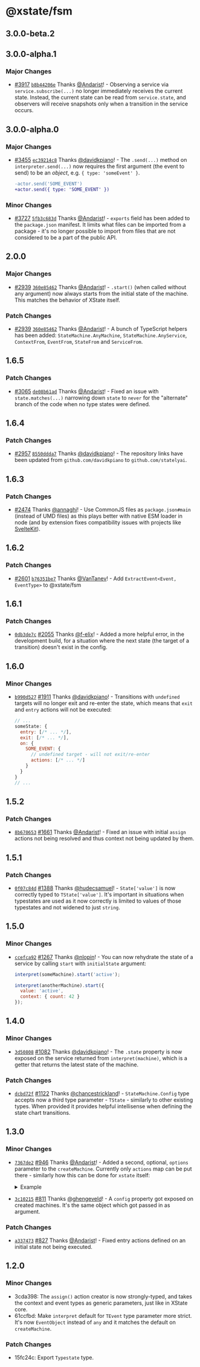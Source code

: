 # @xstate/fsm

## 3.0.0-beta.2

## 3.0.0-alpha.1

### Major Changes

- [#3917](https://github.com/statelyai/xstate/pull/3917) [`b8b44206e`](https://github.com/statelyai/xstate/commit/b8b44206e9aa465585d67cde3552ea95bd6ad378) Thanks [@Andarist](https://github.com/Andarist)! - Observing a service via `service.subscribe(...)` no longer immediately receives the current state. Instead, the current state can be read from `service.state`, and observers will receive snapshots only when a transition in the service occurs.

## 3.0.0-alpha.0

### Major Changes

- [#3455](https://github.com/statelyai/xstate/pull/3455) [`ec39214c8`](https://github.com/statelyai/xstate/commit/ec39214c8eba11d75f6af72bae51ddb65ce003a0) Thanks [@davidkpiano](https://github.com/davidkpiano)! - The `.send(...)` method on `interpreter.send(...)` now requires the first argument (the event to send) to be an _object_, e.g. `{ type: 'someEvent' }`.

  ```diff
  -actor.send('SOME_EVENT')
  +actor.send({ type: 'SOME_EVENT' })
  ```

### Minor Changes

- [#3727](https://github.com/statelyai/xstate/pull/3727) [`5fb3c683d`](https://github.com/statelyai/xstate/commit/5fb3c683d9a9bdc06637b3a13a5b575059aebadd) Thanks [@Andarist](https://github.com/Andarist)! - `exports` field has been added to the `package.json` manifest. It limits what files can be imported from a package - it's no longer possible to import from files that are not considered to be a part of the public API.

## 2.0.0

### Major Changes

- [#2939](https://github.com/statelyai/xstate/pull/2939) [`360e85462`](https://github.com/statelyai/xstate/commit/360e8546298c4a06b6d51d8f12c0563672dd7acf) Thanks [@Andarist](https://github.com/Andarist)! - `.start()` (when called without any argument) now always starts from the initial state of the machine. This matches the behavior of XState itself.

### Patch Changes

- [#2939](https://github.com/statelyai/xstate/pull/2939) [`360e85462`](https://github.com/statelyai/xstate/commit/360e8546298c4a06b6d51d8f12c0563672dd7acf) Thanks [@Andarist](https://github.com/Andarist)! - A bunch of TypeScript helpers has been added: `StateMachine.AnyMachine`, `StateMachine.AnyService`, `ContextFrom`, `EventFrom`, `StateFrom` and `ServiceFrom`.

## 1.6.5

### Patch Changes

- [#3065](https://github.com/statelyai/xstate/pull/3065) [`de08b61ad`](https://github.com/statelyai/xstate/commit/de08b61adf2ad960a88085dc0f07b96fac0a8799) Thanks [@Andarist](https://github.com/Andarist)! - Fixed an issue with `state.matches(...)` narrowing down `state` to `never` for the "alternate" branch of the code when no type states were defined.

## 1.6.4

### Patch Changes

- [#2957](https://github.com/statelyai/xstate/pull/2957) [`8550ddda7`](https://github.com/statelyai/xstate/commit/8550ddda73e2ad291e19173d7fa8d13e3336fbb9) Thanks [@davidkpiano](https://github.com/davidkpiano)! - The repository links have been updated from `github.com/davidkpiano` to `github.com/statelyai`.

## 1.6.3

### Patch Changes

- [#2474](https://github.com/statelyai/xstate/pull/2474) Thanks [@annaghi](https://github.com/annaghi)! - Use CommonJS files as `package.json#main` (instead of UMD files) as this plays better with native ESM loader in node (and by extension fixes compatibility issues with projects like [SvelteKit](https://kit.svelte.dev/)).

## 1.6.2

### Patch Changes

- [#2601](https://github.com/statelyai/xstate/pull/2601) [`b76351be7`](https://github.com/statelyai/xstate/commit/b76351be73910a733f56059579aad1faea6bd822) Thanks [@VanTanev](https://github.com/VanTanev)! - Add `ExtractEvent<Event, EventType>` to @xstate/fsm

## 1.6.1

### Patch Changes

- [`0db3de7c`](https://github.com/statelyai/xstate/commit/0db3de7c5b84cb3eecb0cf1deabcc3bc54172505) [#2055](https://github.com/statelyai/xstate/pull/2055) Thanks [@f-elix](https://github.com/f-elix)! - Added a more helpful error, in the development build, for a situation where the next state (the target of a transition) doesn't exist in the config.

## 1.6.0

### Minor Changes

- [`b990d527`](https://github.com/statelyai/xstate/commit/b990d527b760ca6c3ed105a3af7dfcff8bc5b481) [#1911](https://github.com/statelyai/xstate/pull/1911) Thanks [@davidkpiano](https://github.com/statelyai)! - Transitions with `undefined` targets will no longer exit and re-enter the state, which means that `exit` and `entry` actions will not be executed:

  ```js
  // ...
  someState: {
    entry: [/* ... */],
    exit: [/* ... */],
    on: {
      SOME_EVENT: {
        // undefined target - will not exit/re-enter
        actions: [/* ... */]
      }
    }
  }
  // ...
  ```

## 1.5.2

### Patch Changes

- [`8b670653`](https://github.com/statelyai/xstate/commit/8b6706538ae6e5ac275b68cc4686801458bddaf8) [#1661](https://github.com/statelyai/xstate/pull/1661) Thanks [@Andarist](https://github.com/Andarist)! - Fixed an issue with initial `assign` actions not being resolved and thus context not being updated by them.

## 1.5.1

### Patch Changes

- [`0f07c84d`](https://github.com/statelyai/xstate/commit/0f07c84daba6ca4913f5311b4e99b67cf489baba) [#1388](https://github.com/statelyai/xstate/pull/1388) Thanks [@hudecsamuel](https://github.com/hudecsamuel)! - `State['value']` is now correctly typed to `TState['value']`. It's important in situations when typestates are used as it now correctly is limited to values of those typestates and not widened to just `string`.

## 1.5.0

### Minor Changes

- [`ccefca92`](https://github.com/statelyai/xstate/commit/ccefca92a1261cf8d9a1e356557af4c8d5fbaffb) [#1267](https://github.com/statelyai/xstate/pull/1267) Thanks [@nlopin](https://github.com/nlopin)! - You can now rehydrate the state of a service by calling `start` with `initialState` argument:

  ```js
  interpret(someMachine).start('active');

  interpret(anotherMachine).start({
    value: 'active',
    context: { count: 42 }
  });
  ```

## 1.4.0

### Minor Changes

- [`3d50808`](https://github.com/statelyai/xstate/commit/3d50808ac68b1f52de49969e5e83b2c341fda525) [#1082](https://github.com/statelyai/xstate/pull/1082) Thanks [@davidkpiano](https://github.com/statelyai)! - The `.state` property is now exposed on the service returned from `interpret(machine)`, which is a getter that returns the latest state of the machine.

### Patch Changes

- [`dcbd72f`](https://github.com/statelyai/xstate/commit/dcbd72ffe1804d6c50b5ebf2d17ec2b74a8c7b58) [#1122](https://github.com/statelyai/xstate/pull/1122) Thanks [@chancestrickland](https://github.com/chancestrickland)! - `StateMachine.Config` type accepts now a third type parameter - `TState` - similarly to other existing types. When provided it provides helpful intellisense when defining the state chart transitions.

## 1.3.0

### Minor Changes

- [`7367de2`](https://github.com/statelyai/xstate/commit/7367de29a641e693702e919160292022a4d35323) [#946](https://github.com/statelyai/xstate/pull/946) Thanks [@Andarist](https://github.com/Andarist)! - Added a second, optional, `options` parameter to the `createMachine`. Currently only `actions` map can be put there - similarly how this can be done for `xstate` itself:

  <details>
  <summary>Example</summary>

  ```js
  const machine = createMachine({
    initial: 'idle'
    states: {
      idle: {
        on: {
          LOAD: {
            target: 'loading',
            actions: 'fetchData'
          }
        }
      },
      loading: {
        // ...
      }
    }
  }, {
    actions: {
      fetchData: () => /* ... */
    }
  })
  ```

  </details>

- [`3c10215`](https://github.com/statelyai/xstate/commit/3c102158d24d3f12aa671bc39dea0a2e98e3c34f) [#811](https://github.com/statelyai/xstate/pull/811) Thanks [@ghengeveld](https://github.com/ghengeveld)! - A `config` property got exposed on created machines. It's the same object which got passed in as argument.

### Patch Changes

- [`a337473`](https://github.com/statelyai/xstate/commit/a337473c669c3a486c5cfa4a0ff4956b5136053d) [#827](https://github.com/statelyai/xstate/pull/827) Thanks [@Andarist](https://github.com/Andarist)! - Fixed entry actions defined on an initial state not being executed.

## 1.2.0

### Minor Changes

- 3cda398: The `assign()` action creator is now strongly-typed, and takes the context and event types as generic parameters, just like in XState core.
- 61ccfbd: Make `interpret` default for `TEvent` type parameter more strict. It's now `EventObject` instead of `any` and it matches the default on `createMachine`.

### Patch Changes

- 15fc24c: Export `Typestate` type.
